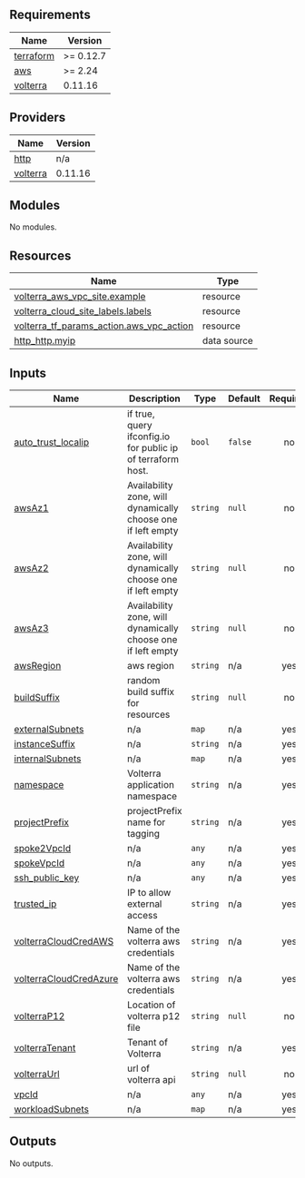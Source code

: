 <!-- BEGIN_TF_DOCS -->
## Requirements

| Name | Version |
|------|---------|
| <a name="requirement_terraform"></a> [terraform](#requirement\_terraform) | >= 0.12.7 |
| <a name="requirement_aws"></a> [aws](#requirement\_aws) | >= 2.24 |
| <a name="requirement_volterra"></a> [volterra](#requirement\_volterra) | 0.11.16 |

## Providers

| Name | Version |
|------|---------|
| <a name="provider_http"></a> [http](#provider\_http) | n/a |
| <a name="provider_volterra"></a> [volterra](#provider\_volterra) | 0.11.16 |

## Modules

No modules.

## Resources

| Name | Type |
|------|------|
| [volterra_aws_vpc_site.example](https://registry.terraform.io/providers/volterraedge/volterra/0.11.16/docs/resources/aws_vpc_site) | resource |
| [volterra_cloud_site_labels.labels](https://registry.terraform.io/providers/volterraedge/volterra/0.11.16/docs/resources/cloud_site_labels) | resource |
| [volterra_tf_params_action.aws_vpc_action](https://registry.terraform.io/providers/volterraedge/volterra/0.11.16/docs/resources/tf_params_action) | resource |
| [http_http.myip](https://registry.terraform.io/providers/hashicorp/http/latest/docs/data-sources/http) | data source |

## Inputs

| Name | Description | Type | Default | Required |
|------|-------------|------|---------|:--------:|
| <a name="input_auto_trust_localip"></a> [auto\_trust\_localip](#input\_auto\_trust\_localip) | if true, query ifconfig.io for public ip of terraform host. | `bool` | `false` | no |
| <a name="input_awsAz1"></a> [awsAz1](#input\_awsAz1) | Availability zone, will dynamically choose one if left empty | `string` | `null` | no |
| <a name="input_awsAz2"></a> [awsAz2](#input\_awsAz2) | Availability zone, will dynamically choose one if left empty | `string` | `null` | no |
| <a name="input_awsAz3"></a> [awsAz3](#input\_awsAz3) | Availability zone, will dynamically choose one if left empty | `string` | `null` | no |
| <a name="input_awsRegion"></a> [awsRegion](#input\_awsRegion) | aws region | `string` | n/a | yes |
| <a name="input_buildSuffix"></a> [buildSuffix](#input\_buildSuffix) | random build suffix for resources | `string` | `null` | no |
| <a name="input_externalSubnets"></a> [externalSubnets](#input\_externalSubnets) | n/a | `map` | n/a | yes |
| <a name="input_instanceSuffix"></a> [instanceSuffix](#input\_instanceSuffix) | n/a | `string` | n/a | yes |
| <a name="input_internalSubnets"></a> [internalSubnets](#input\_internalSubnets) | n/a | `map` | n/a | yes |
| <a name="input_namespace"></a> [namespace](#input\_namespace) | Volterra application namespace | `string` | n/a | yes |
| <a name="input_projectPrefix"></a> [projectPrefix](#input\_projectPrefix) | projectPrefix name for tagging | `string` | n/a | yes |
| <a name="input_spoke2VpcId"></a> [spoke2VpcId](#input\_spoke2VpcId) | n/a | `any` | n/a | yes |
| <a name="input_spokeVpcId"></a> [spokeVpcId](#input\_spokeVpcId) | n/a | `any` | n/a | yes |
| <a name="input_ssh_public_key"></a> [ssh\_public\_key](#input\_ssh\_public\_key) | n/a | `any` | n/a | yes |
| <a name="input_trusted_ip"></a> [trusted\_ip](#input\_trusted\_ip) | IP to allow external access | `string` | n/a | yes |
| <a name="input_volterraCloudCredAWS"></a> [volterraCloudCredAWS](#input\_volterraCloudCredAWS) | Name of the volterra aws credentials | `string` | n/a | yes |
| <a name="input_volterraCloudCredAzure"></a> [volterraCloudCredAzure](#input\_volterraCloudCredAzure) | Name of the volterra aws credentials | `string` | n/a | yes |
| <a name="input_volterraP12"></a> [volterraP12](#input\_volterraP12) | Location of volterra p12 file | `string` | `null` | no |
| <a name="input_volterraTenant"></a> [volterraTenant](#input\_volterraTenant) | Tenant of Volterra | `string` | n/a | yes |
| <a name="input_volterraUrl"></a> [volterraUrl](#input\_volterraUrl) | url of volterra api | `string` | `null` | no |
| <a name="input_vpcId"></a> [vpcId](#input\_vpcId) | n/a | `any` | n/a | yes |
| <a name="input_workloadSubnets"></a> [workloadSubnets](#input\_workloadSubnets) | n/a | `map` | n/a | yes |

## Outputs

No outputs.
<!-- END_TF_DOCS -->